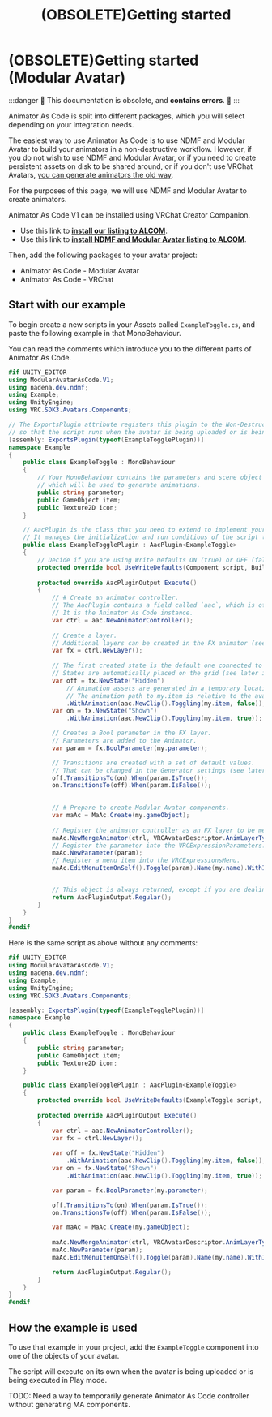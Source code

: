 ﻿---
sidebar_position: 2
title: (OBSOLETE)Getting started
unlisted: true
---

# (OBSOLETE)Getting started (Modular Avatar)

:::danger
🚫 This documentation is obsolete, and **contains errors**. 🚫
:::

Animator As Code is split into different packages, which you will select depending on your integration needs.

The easiest way to use Animator As Code is to use NDMF and Modular Avatar to build your animators in a non-destructive workflow. However, if you do not wish to use NDMF and Modular Avatar, or if you need to create persistent assets on disk to be shared around, or if you don't use VRChat Avatars, [you can generate animators the old way](reference-barebones).

For the purposes of this page, we will use NDMF and Modular Avatar to create animators.

Animator As Code V1 can be installed using VRChat Creator Companion.

- Use this link to **[install our listing to ALCOM](vcc://vpm/addRepo?url=https://hai-vr.github.io/vpm-listing/index.json)**.
- Use this link to **[install NDMF and Modular Avatar listing to ALCOM](vcc://vpm/addRepo?url=https://vpm.nadena.dev/vpm.json)**.

Then, add the following packages to your avatar project:

[//]: # (- Animator As Code - NDMF Processor)
- Animator As Code - Modular Avatar
- Animator As Code - VRChat

## Start with our example

To begin create a new scripts in your Assets called `ExampleToggle.cs`, and paste the following example in that MonoBehaviour.

You can read the comments which introduce you to the different parts of Animator As Code.

```csharp
#if UNITY_EDITOR
using ModularAvatarAsCode.V1;
using nadena.dev.ndmf;
using Example;
using UnityEngine;
using VRC.SDK3.Avatars.Components;

// The ExportsPlugin attribute registers this plugin to the Non-Destructive Modular Framework (NDMF),
// so that the script runs when the avatar is being uploaded or is being executed in Play mode.
[assembly: ExportsPlugin(typeof(ExampleTogglePlugin))]
namespace Example
{
    public class ExampleToggle : MonoBehaviour
    {
        // Your MonoBehaviour contains the parameters and scene object references,
        // which will be used to generate animations.
        public string parameter;
        public GameObject item;
        public Texture2D icon;
    }

    // AacPlugin is the class that you need to extend to implement your Animator As Code script.
    // It manages the initialization and run conditions of the script through NDMF. 
    public class ExampleTogglePlugin : AacPlugin<ExampleToggle>
    {
        // Decide if you are using Write Defaults ON (true) or OFF (false).
        protected override bool UseWriteDefaults(Component script, BuildContext ctx) => false;
        
        protected override AacPluginOutput Execute()
        {
            // # Create an animator controller.
            // The AacPlugin contains a field called `aac`, which is of type AacFlBase.
            // It is the Animator As Code instance.
            var ctrl = aac.NewAnimatorController();
            
            // Create a layer.
            // Additional layers can be created in the FX animator (see later in the manual).
            var fx = ctrl.NewLayer();
            
            // The first created state is the default one connected to the "Entry" node.
            // States are automatically placed on the grid (see later in the manual).
            var off = fx.NewState("Hidden")
                // Animation assets are generated in a temporary location.
                // The animation path to my.item is relative to the avatar root.
                .WithAnimation(aac.NewClip().Toggling(my.item, false));
            var on = fx.NewState("Shown")
                .WithAnimation(aac.NewClip().Toggling(my.item, true));

            // Creates a Bool parameter in the FX layer.
            // Parameters are added to the Animator.
            var param = fx.BoolParameter(my.parameter);

            // Transitions are created with a set of default values.
            // That can be changed in the Generator settings (see later in the manual).
            off.TransitionsTo(on).When(param.IsTrue());
            on.TransitionsTo(off).When(param.IsFalse());
            

            // # Prepare to create Modular Avatar components.
            var maAc = MaAc.Create(my.gameObject);
            
            // Register the animator controller as an FX layer to be merged.
            maAc.NewMergeAnimator(ctrl, VRCAvatarDescriptor.AnimLayerType.FX);
            // Register the parameter into the VRCExpressionParameters.
            maAc.NewParameter(param);
            // Register a menu item into the VRCExpressionsMenu.
            maAc.EditMenuItemOnSelf().Toggle(param).Name(my.name).WithIcon(my.icon);


            // This object is always returned, except if you are dealing with direct blend trees (see later in the manual).
            return AacPluginOutput.Regular();
        }
    }
}
#endif
```

Here is the same script as above without any comments:

```csharp
#if UNITY_EDITOR
using ModularAvatarAsCode.V1;
using nadena.dev.ndmf;
using Example;
using UnityEngine;
using VRC.SDK3.Avatars.Components;

[assembly: ExportsPlugin(typeof(ExampleTogglePlugin))]
namespace Example
{
    public class ExampleToggle : MonoBehaviour
    {
        public string parameter;
        public GameObject item;
        public Texture2D icon;
    }

    public class ExampleTogglePlugin : AacPlugin<ExampleToggle>
    {
        protected override bool UseWriteDefaults(ExampleToggle script, BuildContext ctx) => false;
        
        protected override AacPluginOutput Execute()
        {
            var ctrl = aac.NewAnimatorController();
            var fx = ctrl.NewLayer();
            
            var off = fx.NewState("Hidden")
                .WithAnimation(aac.NewClip().Toggling(my.item, false));
            var on = fx.NewState("Shown")
                .WithAnimation(aac.NewClip().Toggling(my.item, true));

            var param = fx.BoolParameter(my.parameter);

            off.TransitionsTo(on).When(param.IsTrue());
            on.TransitionsTo(off).When(param.IsFalse());

            var maAc = MaAc.Create(my.gameObject);
            
            maAc.NewMergeAnimator(ctrl, VRCAvatarDescriptor.AnimLayerType.FX);
            maAc.NewParameter(param);
            maAc.EditMenuItemOnSelf().Toggle(param).Name(my.name).WithIcon(my.icon);

            return AacPluginOutput.Regular();
        }
    }
}
#endif
```

## How the example is used

To use that example in your project, add the `ExampleToggle` component into one of the objects of your avatar.

The script will execute on its own when the avatar is being uploaded or is being executed in Play mode.

TODO: Need a way to temporarily generate Animator As Code controller without generating MA components.